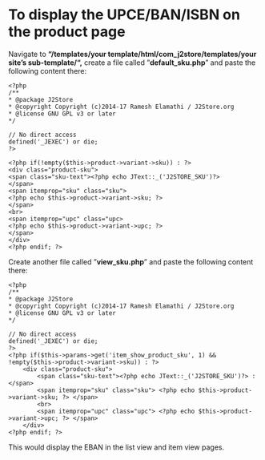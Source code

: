 # To display the UPCE/BAN/ISBN on the product page

Navigate to **“/templates/your template/html/com\_j2store/templates/your site’s sub-template/“,** create a file called ”**default\_sku.php**” and paste the following content there:



```text
<?php
/**
* @package J2Store
* @copyright Copyright (c)2014-17 Ramesh Elamathi / J2Store.org
* @license GNU GPL v3 or later
*/

// No direct access
defined('_JEXEC') or die;
?>

<?php if(!empty($this->product->variant->sku)) : ?>
<div class="product-sku">
<span class="sku-text"><?php echo JText::_('J2STORE_SKU')?>
</span>
<span itemprop="sku" class="sku">
<?php echo $this->product->variant->sku; ?>
</span>
<br>
<span itemprop="upc" class="upc>
<?php echo $this->product->variant->upc; ?>
</span>
</div>
<?php endif; ?>
```

Create another file called ”**view\_sku.php**” and paste the following content there:  


```text
<?php
/**
* @package J2Store
* @copyright Copyright (c)2014-17 Ramesh Elamathi / J2Store.org
* @license GNU GPL v3 or later
*/

// No direct access
defined('_JEXEC') or die;
?>
<?php if($this->params->get('item_show_product_sku', 1) && !empty($this->product->variant->sku)) : ?>
    <div class="product-sku">
        <span class="sku-text"><?php echo JText::_('J2STORE_SKU')?> :</span>
        <span itemprop="sku" class="sku"> <?php echo $this->product->variant->sku; ?> </span>
        <br>
        <span itemprop="upc" class="upc"> <?php echo $this->product->variant->upc; ?> </span>
    </div>
<?php endif; ?>
```

This would display the EBAN in the list view and item view pages.

